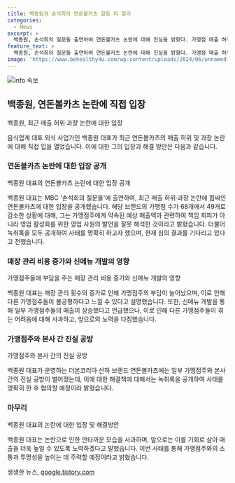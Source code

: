 ```yaml
---
title: 백종원과 손석희의 연돈볼카츠 갈등 피 말라
categories:
  - News
excerpt: >
  백종원, 손석희의 질문들 출연하여 연돈볼카츠 논란에 대해 진실을 밝혔다. 가맹점 매출 허위 주장에 대해 책임 회피가 아니라 영업 활성화를 위한 내용이라며 녹취록 공개 및 심의 결과를 기다리고 있다고 밝혔고, 불공평한 관리 비용 증가 문제와 새로운 메뉴 개발로 점주들과 만남을 갖고 노력한다고 전했다. 연돈볼카츠 논란에 대한 진실을 찾는 공방 속에서 브랜드와 가맹점주 간의 논쟁이 이어졌다.
feature_text: >
  백종원, 손석희의 질문들 출연하여 연돈볼카츠 논란에 대해 진실을 밝혔다. 가맹점 매출 허위 주장에 대해 책임 회피가 아니라 영업 활성화를 위한 내용이라며 녹취록 공개 및 심의 결과를 기다리고 있다고 밝혔고, 불공평한 관리 비용 증가 문제와 새로운 메뉴 개발로 점주들과 만남을 갖고 노력한다고 전했다. 연돈볼카츠 논란에 대한 진실을 찾는 공방 속에서 브랜드와 가맹점주 간의 논쟁이 이어졌다.
image: 'https://www.behealthy4u.com/wp-content/uploads/2024/06/unnamed-file.png'
---
```


<p><img src="https://www.behealthy4u.com/wp-content/uploads/2024/06/unnamed-file.png" alt="info 속보" /></p>

<h2 data-ke-size="size26">백종원, 연돈볼카츠 논란에 직접 입장</h2>

<p data-ke-size="size16">백종원, 최근 매출 허위·과장 논란에 대한 입장</p>

<p>음식업계 대표 외식 사업가인 백종원 대표가 최근 연돈볼카츠의 매출 허위 및 과장 논란에 대해 직접 입을 열었습니다. 이에 대한 그의 입장과 해결 방안은 다음과 같습니다.</p>

<h3 data-ke-size="size24">연돈볼카츠 논란에 대한 입장 공개</h3>

<p data-ke-size="size16">백종원 대표의 연돈볼카츠 논란에 대한 입장 공개</p>

<p>백종원 대표는 MBC '손석희의 질문들'에 출연하여, 최근 매출 허위·과장 논란에 휩싸인 연돈볼카츠에 대한 입장을 공개했습니다. 해당 브랜드의 가맹점 수가 68개에서 49개로 감소한 상황에 대해, 그는 가맹점주에게 약속된 예상 매출액과 관련하여 책임 회피가 아니라 영업 활성화를 위한 영업 사원의 발언을 잘못 해석한 것이라고 밝혔습니다. 더불어 녹취록을 모두 공개하여 사태를 명확히 하고자 했으며, 현재 심의 결과를 기다리고 있다고 전했습니다.</p>

<h3 data-ke-size="size24">매장 관리 비용 증가와 신메뉴 개발의 영향</h3>

<p data-ke-size="size16">가맹점주들에 부담을 주는 매장 관리 비용 증가와 신메뉴 개발의 영향</p>

<p>백종원 대표는 매장 관리 횟수의 증가로 인해 가맹점주의 부담이 늘어났으며, 이로 인해 다른 가맹점주들이 불공평하다고 느낄 수 있다고 설명했습니다. 또한, 신메뉴 개발을 통해 일부 가맹점주들의 매출이 상승했다고 언급했으나, 이로 인해 다른 가맹점주들이 겪는 어려움에 대해 사과하고, 앞으로의 노력을 다짐했습니다.</p>

<h3 data-ke-size="size24">가맹점주와 본사 간 진실 공방</h3>

<p data-ke-size="size16">가맹점주와 본사 간의 진실 공방</p>

<p>백종원 대표가 운영하는 더본코리아 산하 브랜드 연돈볼카츠에는 일부 가맹점주와 본사 간의 진실 공방이 벌어졌는데, 이에 대한 해결책에 대해서는 녹취록을 공개하여 사태를 명확히 한 후 협의할 예정이라 밝혔습니다.</p>

<h3 data-ke-size="size24">마무리</h3>

<p data-ke-size="size16">백종원 대표의 논란에 대한 입장 및 해결방안</p>

<p>백종원 대표는 논란으로 인한 안타까운 모습을 사과하며, 앞으로는 이를 기회로 삼아 매출을 더욱 높일 수 있도록 노력하겠다고 말했습니다. 이번 사태를 통해 가맹점주와의 소통과 투명성을 높이는 데 주력할 예정이라고 밝혔습니다.</p>
생생한 뉴스, <a href="https://qoogle.tistory.com" rel="dofollow">qoogle.tistory.com</a>


